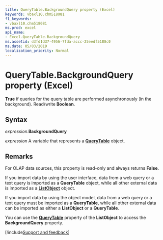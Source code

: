 ```yaml
---
title: QueryTable.BackgroundQuery property (Excel)
keywords: vbaxl10.chm518081
f1_keywords:
- vbaxl10.chm518081
ms.prod: excel
api_name:
- Excel.QueryTable.BackgroundQuery
ms.assetid: d3fd1d37-4956-7fda-accc-25eedf5188c0
ms.date: 05/03/2019
localization_priority: Normal
---
```



# QueryTable.BackgroundQuery property (Excel)

**True** if queries for the query table are performed asynchronously (in the background). Read/write **Boolean**.


## Syntax

_expression_.**BackgroundQuery**

_expression_ A variable that represents a **[QueryTable](Excel.QueryTable.md)** object.


## Remarks

For OLAP data sources, this property is read-only and always returns **False**.

If you import data by using the user interface, data from a web query or a text query is imported as a **QueryTable** object, while all other external data is imported as a **[ListObject](Excel.ListObject.md)** object.

If you import data by using the object model, data from a web query or a text query must be imported as a **QueryTable**, while all other external data can be imported as either a **ListObject** or a **QueryTable**.

You can use the **[QueryTable](Excel.ListObject.QueryTable.md)** property of the **ListObject** to access the **BackgroundQuery** property.




[!include[Support and feedback](~/includes/feedback-boilerplate.md)]
